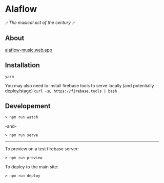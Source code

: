 # Alaflow
*🎶 The musical act of the century 🎶*

## About
[alaflow-music.web.app](alaflow-music.web.app)

## Installation
`yarn`

You may also need to install firebase tools to serve locally (and potentially deploy/stage)
`curl -sL https://firebase.tools | bash`

## Developement
`> npm run watch`

-and-

`> npm run serve`

---

To preview on a test firebase server:

`> npm run preview`

To deploy to the main site:

`> npm run deploy`
